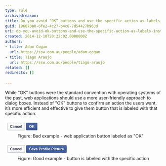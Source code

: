 ```yaml
---
type: rule
archivedreason: 
title: Do you avoid “OK” buttons and use the specific action as labels instead?
guid: 196073a0-6fe2-4c27-b4c8-7d54427b963d
uri: do-you-avoid-ok-buttons-and-use-the-specific-action-as-labels-instead
created: 2014-12-10T20:22:02.0000000Z
authors:
- title: Adam Cogan
  url: https://ssw.com.au/people/adam-cogan
- title: Tiago Araujo
  url: https://ssw.com.au/people/tiago-araujo
related: []
redirects: []

---
```


While "OK" buttons were the standard convention with operating systems of the past, web applications should use a more user-friendly approach to dialog boxes. Instead of "OK" buttons to confirm an action the users want, it’s more efficient and effective to give them button that is labeled with that specific action.  
<!--endintro-->
<dl class="badImage"><dt><img src="OKBadExample.png" alt="Ok"></dt><dd>Figure: Bad example - web application button labeled as "OK"</dd></dl><dl class="goodImage"><dt><img src="OKGoodExample.png" alt="OK"></dt><dd>Figure: Good example - button is labeled with the specific action</dd></dl>

